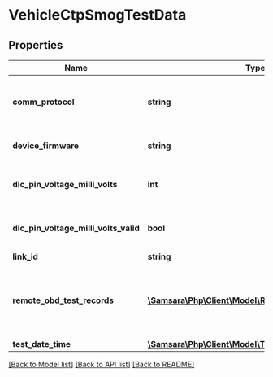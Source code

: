 # VehicleCtpSmogTestData

## Properties
Name | Type | Description | Notes
------------ | ------------- | ------------- | -------------
**comm_protocol** | **string** | CAN bus communication protocol as detected by the vehicle gateway. | [optional] 
**device_firmware** | **string** | CTP firmware version as reported by the vehicle gateway. | [optional] 
**dlc_pin_voltage_milli_volts** | **int** | Positive battery voltage as detected by the vehicle gateway reported in millivolts. | [optional] 
**dlc_pin_voltage_milli_volts_valid** | **bool** | Indicates DlcPinVoltageMilliVolts was successfully read from the CAN bus. | [optional] 
**link_id** | **string** | Device serial number. | [optional] 
**remote_obd_test_records** | [**\Samsara\Php\Client\Model\RemoteObdTestRecords[]**](RemoteObdTestRecords.md) | Contains all of the specific OBD data collected for a single ECU present on a vehicle. There can can be multiple ECUs on a vehicle. | [optional] 
**test_date_time** | [**\Samsara\Php\Client\Model\Time**](Time.md) |  | [optional] 

[[Back to Model list]](../../README.md#documentation-for-models) [[Back to API list]](../../README.md#documentation-for-api-endpoints) [[Back to README]](../../README.md)


